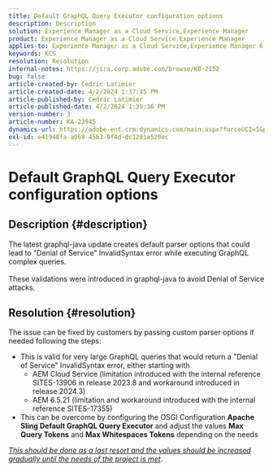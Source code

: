 ```yaml
---
title: Default GraphQL Query Executor configuration options
description: Description
solution: Experience Manager as a Cloud Service,Experience Manager
product: Experience Manager as a Cloud Service,Experience Manager
applies-to: Experience Manager as a Cloud Service,Experience Manager 6.5
keywords: KCS
resolution: Resolution
internal-notes: https://jira.corp.adobe.com/browse/KB-2152
bug: false
article-created-by: Cedric Latimier
article-created-date: 4/2/2024 1:37:45 PM
article-published-by: Cedric Latimier
article-published-date: 4/2/2024 1:39:36 PM
version-number: 3
article-number: KA-23945
dynamics-url: https://adobe-ent.crm.dynamics.com/main.aspx?forceUCI=1&pagetype=entityrecord&etn=knowledgearticle&id=6a2ee22e-f6f0-ee11-904b-000d3a3110f0
exl-id: e41948fa-a069-45b3-9f4d-dc1281a520ec
---
```

# Default GraphQL Query Executor configuration options

## Description {#description}

The latest graphql-java update creates default parser options that could lead to "Denial of Service" InvalidSyntax error while executing GraphQL complex queries. <br><br>These validations were introduced in graphql-java to avoid Denial of Service attacks. 

## Resolution {#resolution}


The issue can be fixed by customers by passing custom parser options if needed following the steps:

- This is valid for very large GraphQL queries that would return a "Denial of Service" InvalidSyntax error, either starting with
    - AEM Cloud Service (limitation introduced with the internal reference SITES-13906 in release 2023.8 and workaround introduced in release 2024.3)
    - AEM 6.5.21 (limitation and workaround introduced with the internal reference SITES-17355)
- This can be overcome by configuring the OSGI Configuration <b>Apache Sling Default GraphQL Query Executor</b> and adjust the values <b>Max Query Tokens</b> and <b>Max Whitespaces Tokens</b> depending on the needs


*<u>This should be done as a last resort and the values should be increased gradually until the needs of the project is met</u>*.
